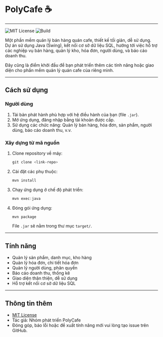 # PolyCafe ☕

---

![MIT License](https://img.shields.io/badge/license-MIT-green)
![Build](https://img.shields.io/badge/build-passing-brightgreen)

Một phần mềm quản lý bán hàng quán cafe, thiết kế tối giản, dễ sử dụng. Dự án sử dụng Java (Swing), kết nối cơ sở dữ liệu SQL, hướng tới việc hỗ trợ các nghiệp vụ bán hàng, quản lý kho, hóa đơn, người dùng, và báo cáo doanh thu.

Đây cũng là điểm khởi đầu để bạn phát triển thêm các tính năng hoặc giao diện cho phần mềm quản lý quán cafe của riêng mình.

---

## Cách sử dụng

### Người dùng

1. Tải bản phát hành phù hợp với hệ điều hành của bạn (file `.jar`).
2. Mở ứng dụng, đăng nhập bằng tài khoản được cấp.
3. Sử dụng các chức năng: Quản lý bán hàng, hóa đơn, sản phẩm, người dùng, báo cáo doanh thu, v.v.

### Xây dựng từ mã nguồn

1. Clone repository về máy:
   ```powershell
   git clone <link-repo>
   ```
2. Cài đặt các phụ thuộc:
   ```powershell
   mvn install
   ```
3. Chạy ứng dụng ở chế độ phát triển:
   ```powershell
   mvn exec:java
   ```
4. Đóng gói ứng dụng:
   ```powershell
   mvn package
   ```
   File `.jar` sẽ nằm trong thư mục `target/`.

---

## Tính năng

- Quản lý sản phẩm, danh mục, kho hàng
- Quản lý hóa đơn, chi tiết hóa đơn
- Quản lý người dùng, phân quyền
- Báo cáo doanh thu, thống kê
- Giao diện thân thiện, dễ sử dụng
- Hỗ trợ kết nối cơ sở dữ liệu SQL

---

## Thông tin thêm

- [MIT License](LICENSE)
- Tác giả: Nhóm phát triển PolyCafe
- Đóng góp, báo lỗi hoặc đề xuất tính năng mới vui lòng tạo issue trên GitHub.
